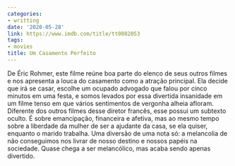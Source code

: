 ```yaml
---
categories:
- writting
date: '2020-05-28'
link: https://www.imdb.com/title/tt0082053
tags:
- movies
title: Um Casamento Perfeito
---
```


De Éric Rohmer, este filme reúne boa parte do elenco de seus outros filmes e nos apresenta a louca do casamento como a atração principal. Ela decide que irá se casar, escolhe um ocupado advogado que falou por cinco minutos em uma festa, e somos levados por essa divertida insanidade em um filme tenso em que vários sentimentos de vergonha alheia afloram. Diferente dos outros filmes desse diretor francês, esse possui um subtexto oculto. É sobre emancipação, financeira e afetiva, mas ao mesmo tempo sobre a liberdade da mulher de ser a ajudante da casa, se ela quiser, enquanto o marido trabalha. Uma diversão de uma nota só: a melancolia de não conseguimos nos livrar de nosso destino e nossos papéis na sociedade. Quase chega a ser melancólico, mas acaba sendo apenas divertido.